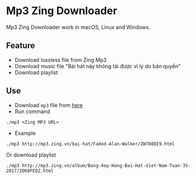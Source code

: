 # Mp3 Zing Downloader

Mp3 Zing Downloader work in macOS, Linux and Windows.

## Feature
- Download lossless file from Zing Mp3
- Download music file "Bài hát này không tải được vì lý do bản quyền"
- Download playlist

## Use

- Download `mp3` file from [here](https://github.com/und3fined/zingmp3/raw/master/mp3)
- Run command
```
./mp3 <Zing MP3 URL>
```

- Example
```
./mp3 http://mp3.zing.vn/bai-hat/Faded-Alan-Walker/ZW7O8OI9.html
```

Or download playlist
```
./mp3 http://mp3.zing.vn/album/Bang-Xep-Hang-Bai-Hat-Viet-Nam-Tuan-35-2017/ZO68FEDZ.html
```